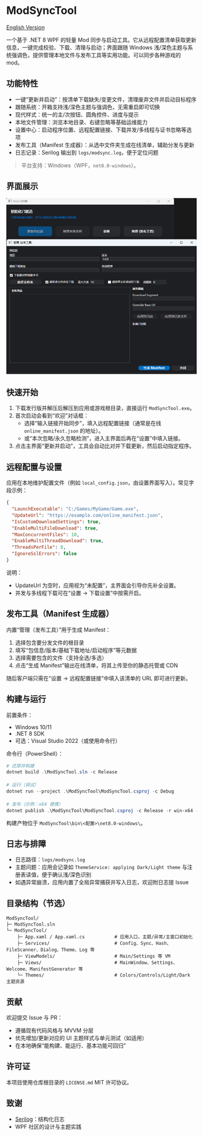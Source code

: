 # ModSyncTool

[English Version](./README.en.md)

一个基于 .NET 8 WPF 的轻量 Mod 同步与启动工具。它从远程配置清单获取更新信息，一键完成校验、下载、清理与启动；界面跟随 Windows 浅/深色主题与系统强调色，提供管理本地文件与发布工具等实用功能。可以同步各种游戏的mod。

## 功能特性

- 一键“更新并启动”：按清单下载缺失/变更文件，清理废弃文件并启动目标程序
- 跟随系统：开箱支持浅/深色主题与强调色，无需重启即可切换
- 现代样式：统一的主/次按钮、圆角控件、进度与提示
- 本地文件管理：浏览本地目录、右键忽略等基础运维能力
- 设置中心：启动程序位置、远程配置链接、下载并发/多线程与证书忽略等选项
- 发布工具（Manifest 生成器）：从选中文件夹生成在线清单，辅助分发与更新
- 日志记录：Serilog 输出到 `logs/modsync.log`，便于定位问题

> 平台支持：Windows（WPF，`net8.0-windows`）。

## 界面展示

![](/docs/232237.webp)

## 快速开始

1) 下载发行版并解压后解压到应用或游戏根目录，直接运行 `ModSyncTool.exe`。
2) 首次启动会看到“欢迎”对话框：
	- 选择“输入链接开始同步”，填入远程配置链接（通常是在线 `online_manifest.json` 的地址）。
	- 或“本次忽略/永久忽略检测”，进入主界面后再在“设置”中填入链接。
3) 点击主界面“更新并启动”，工具会自动比对并下载更新，然后启动指定程序。

## 远程配置与设置

应用在本地维护配置文件（例如 `local_config.json`，由设置界面写入）。常见字段示例：

```json
{
  "LaunchExecutable": "C:/Games/MyGame/Game.exe",
  "UpdateUrl": "https://example.com/online_manifest.json",
  "IsCustomDownloadSettings": true,
  "EnableMultiFileDownload": true,
  "MaxConcurrentFiles": 10,
  "EnableMultiThreadDownload": true,
  "ThreadsPerFile": 8,
  "IgnoreSslErrors": false
}
```

说明：
- UpdateUrl 为空时，应用视为“未配置”，主界面会引导你先补全设置。
- 并发与多线程下载可在“设置 → 下载设置”中按需开启。

## 发布工具（Manifest 生成器）

内置“管理（发布工具）”用于生成 Manifest：

1) 选择包含要分发文件的根目录
2) 填写“包信息/版本/基础下载地址/启动程序”等元数据
3) 选择需要包含的文件（支持全选/多选）
4) 点击“生成 Manifest”输出在线清单，将其上传至你的静态托管或 CDN

随后客户端只需在“设置 → 远程配置链接”中填入该清单的 URL 即可进行更新。

## 构建与运行

前置条件：
- Windows 10/11
- .NET 8 SDK
- 可选：Visual Studio 2022（或使用命令行）

命令行（PowerShell）：

```powershell
# 还原并构建
dotnet build .\ModSyncTool.sln -c Release

# 运行（调试）
dotnet run --project .\ModSyncTool\ModSyncTool.csproj -c Debug

# 发布（示例：x64 便携）
dotnet publish .\ModSyncTool\ModSyncTool.csproj -c Release -r win-x64 --self-contained false -o .\publish\win-x64
```

构建产物位于 `ModSyncTool\bin\<配置>\net8.0-windows\`。

## 日志与排障

- 日志路径：`logs/modsync.log`
- 主题问题：应用会记录如 `ThemeService: applying Dark/Light theme` 与注册表读值，便于确认浅/深色识别
- 如遇异常崩溃，应用内置了全局异常捕获并写入日志，欢迎附日志提 Issue

## 目录结构（节选）

```
ModSyncTool/
├─ ModSyncTool.sln
└─ ModSyncTool/
	├─ App.xaml / App.xaml.cs           # 应用入口，主题/异常/主窗口初始化
	├─ Services/                        # Config、Sync、Hash、FileScanner、Dialog、Theme、Log 等
	├─ ViewModels/                      # Main/Settings 等 VM
	├─ Views/                           # MainWindow、Settings、Welcome、ManifestGenerator 等
	└─ Themes/                          # Colors/Controls/Light/Dark 主题资源
```

## 贡献

欢迎提交 Issue 与 PR：
- 遵循现有代码风格与 MVVM 分层
- 优先增加/更新对应的 UI 主题样式与单元测试（如适用）
- 在本地确保“能构建、能运行、基本功能可回归”

## 许可证

本项目使用仓库根目录的 `LICENSE.md` MIT 许可协议。

## 致谢

- [Serilog](https://serilog.net/)：结构化日志
- WPF 社区的设计与主题实践
